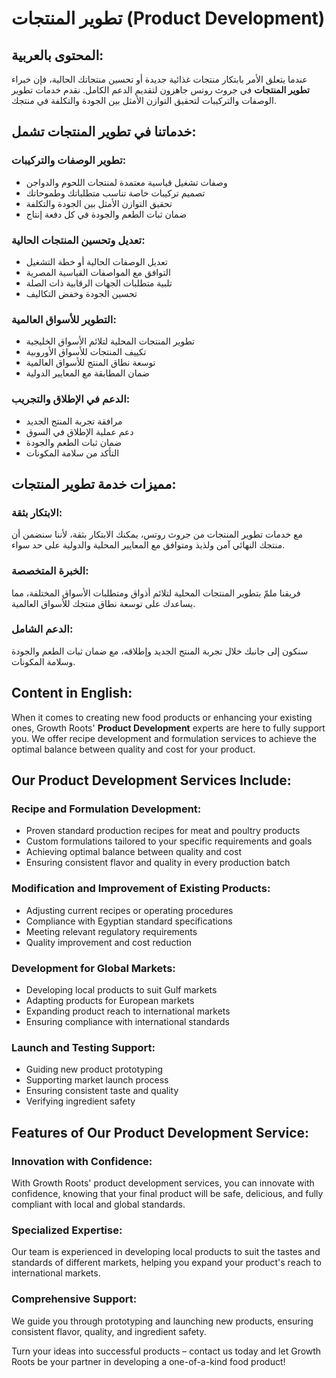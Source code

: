 # تطوير المنتجات (Product Development)

## المحتوى بالعربية:

عندما يتعلق الأمر بابتكار منتجات غذائية جديدة أو تحسين منتجاتك الحالية، فإن خبراء **تطوير المنتجات** في جروث روتس جاهزون لتقديم الدعم الكامل. نقدم خدمات تطوير الوصفات والتركيبات لتحقيق التوازن الأمثل بين الجودة والتكلفة في منتجك.

## خدماتنا في تطوير المنتجات تشمل:

### تطوير الوصفات والتركيبات:
- وصفات تشغيل قياسية معتمدة لمنتجات اللحوم والدواجن
- تصميم تركيبات خاصة تناسب متطلباتك وطموحاتك
- تحقيق التوازن الأمثل بين الجودة والتكلفة
- ضمان ثبات الطعم والجودة في كل دفعة إنتاج

### تعديل وتحسين المنتجات الحالية:
- تعديل الوصفات الحالية أو خطة التشغيل
- التوافق مع المواصفات القياسية المصرية
- تلبية متطلبات الجهات الرقابية ذات الصلة
- تحسين الجودة وخفض التكاليف

### التطوير للأسواق العالمية:
- تطوير المنتجات المحلية لتلائم الأسواق الخليجية
- تكييف المنتجات للأسواق الأوروبية
- توسعة نطاق المنتج للأسواق العالمية
- ضمان المطابقة مع المعايير الدولية

### الدعم في الإطلاق والتجريب:
- مرافقة تجربة المنتج الجديد
- دعم عملية الإطلاق في السوق
- ضمان ثبات الطعم والجودة
- التأكد من سلامة المكونات

## مميزات خدمة تطوير المنتجات:

### الابتكار بثقة:
مع خدمات تطوير المنتجات من جروث روتس، يمكنك الابتكار بثقة، لأننا سنضمن أن منتجك النهائي آمن ولذيذ ومتوافق مع المعايير المحلية والدولية على حد سواء.

### الخبرة المتخصصة:
فريقنا ملمّ بتطوير المنتجات المحلية لتلائم أذواق ومتطلبات الأسواق المختلفة، مما يساعدك على توسعة نطاق منتجك للأسواق العالمية.

### الدعم الشامل:
سنكون إلى جانبك خلال تجربة المنتج الجديد وإطلاقه، مع ضمان ثبات الطعم والجودة وسلامة المكونات.

## Content in English:

When it comes to creating new food products or enhancing your existing ones, Growth Roots' **Product Development** experts are here to fully support you. We offer recipe development and formulation services to achieve the optimal balance between quality and cost for your product.

## Our Product Development Services Include:

### Recipe and Formulation Development:
- Proven standard production recipes for meat and poultry products
- Custom formulations tailored to your specific requirements and goals
- Achieving optimal balance between quality and cost
- Ensuring consistent flavor and quality in every production batch

### Modification and Improvement of Existing Products:
- Adjusting current recipes or operating procedures
- Compliance with Egyptian standard specifications
- Meeting relevant regulatory requirements
- Quality improvement and cost reduction

### Development for Global Markets:
- Developing local products to suit Gulf markets
- Adapting products for European markets
- Expanding product reach to international markets
- Ensuring compliance with international standards

### Launch and Testing Support:
- Guiding new product prototyping
- Supporting market launch process
- Ensuring consistent taste and quality
- Verifying ingredient safety

## Features of Our Product Development Service:

### Innovation with Confidence:
With Growth Roots' product development services, you can innovate with confidence, knowing that your final product will be safe, delicious, and fully compliant with local and global standards.

### Specialized Expertise:
Our team is experienced in developing local products to suit the tastes and standards of different markets, helping you expand your product's reach to international markets.

### Comprehensive Support:
We guide you through prototyping and launching new products, ensuring consistent flavor, quality, and ingredient safety.

Turn your ideas into successful products – contact us today and let Growth Roots be your partner in developing a one-of-a-kind food product!